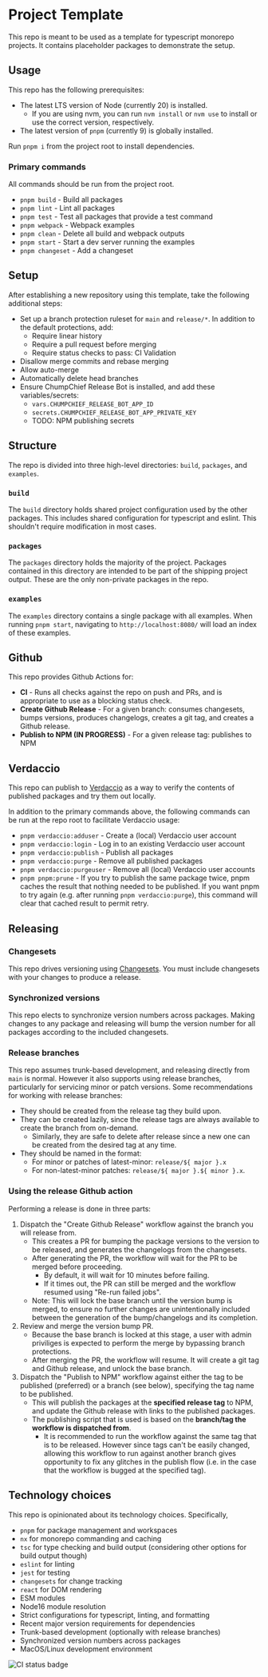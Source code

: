 # Project Template

This repo is meant to be used as a template for typescript monorepo projects.  It contains placeholder packages to demonstrate the setup.

## Usage

This repo has the following prerequisites:

* The latest LTS version of Node (currently 20) is installed.
    * If you are using nvm, you can run `nvm install` or `nvm use` to install or use the correct version, respectively.
* The latest version of `pnpm` (currently 9) is globally installed.

Run `pnpm i` from the project root to install dependencies.

### Primary commands

All commands should be run from the project root.

* `pnpm build` - Build all packages
* `pnpm lint` - Lint all packages
* `pnpm test` - Test all packages that provide a test command
* `pnpm webpack` - Webpack examples
* `pnpm clean` - Delete all build and webpack outputs
* `pnpm start` - Start a dev server running the examples
* `pnpm changeset` - Add a changeset

## Setup

After establishing a new repository using this template, take the following additional steps:
* Set up a branch protection ruleset for `main` and `release/*`.  In addition to the default protections, add:
    * Require linear history
    * Require a pull request before merging
    * Require status checks to pass: CI Validation
* Disallow merge commits and rebase merging
* Allow auto-merge
* Automatically delete head branches
* Ensure ChumpChief Release Bot is installed, and add these variables/secrets:
    * `vars.CHUMPCHIEF_RELEASE_BOT_APP_ID`
    * `secrets.CHUMPCHIEF_RELEASE_BOT_APP_PRIVATE_KEY`
    * TODO: NPM publishing secrets

## Structure

The repo is divided into three high-level directories:  `build`, `packages`, and `examples`.

### `build`

The `build` directory holds shared project configuration used by the other packages.  This includes shared configuration for typescript and eslint.  This shouldn't require modification in most cases.

### `packages`

The `packages` directory holds the majority of the project.  Packages contained in this directory are intended to be part of the shipping project output.  These are the only non-private packages in the repo.

### `examples`

The `examples` directory contains a single package with all examples.  When running `pnpm start`, navigating to `http://localhost:8080/` will load an index of these examples.

## Github

This repo provides Github Actions for:
* **CI** - Runs all checks against the repo on push and PRs, and is appropriate to use as a blocking status check.
* **Create Github Release** - For a given branch: consumes changesets, bumps versions, produces changelogs, creates a git tag, and creates a Github release.
* **Publish to NPM (IN PROGRESS)** - For a given release tag: publishes to NPM

## Verdaccio

This repo can publish to [Verdaccio](https://verdaccio.org/) as a way to verify the contents of published packages and try them out locally.

In addition to the primary commands above, the following commands can be run at the repo root to facilitate Verdaccio usage:

* `pnpm verdaccio:adduser` - Create a (local) Verdaccio user account
* `pnpm verdaccio:login` - Log in to an existing Verdaccio user account
* `pnpm verdaccio:publish` - Publish all packages
* `pnpm verdaccio:purge` - Remove all published packages
* `pnpm verdaccio:purgeuser` - Remove all (local) Verdaccio user accounts
* `pnpm pnpm:prune` - If you try to publish the same package twice, pnpm caches the result that nothing needed to be published.  If you want pnpm to try again (e.g. after running `pnpm verdaccio:purge`), this command will clear that cached result to permit retry.

## Releasing

### Changesets

This repo drives versioning using [Changesets](https://github.com/changesets/changesets).  You must include changesets with your changes to produce a release.

### Synchronized versions

This repo elects to synchronize version numbers across packages.  Making changes to any package and releasing will bump the version number for all packages according to the included changesets.

### Release branches

This repo assumes trunk-based development, and releasing directly from `main` is normal.  However it also supports using release branches, particularly for servicing minor or patch versions.  Some recommendations for working with release branches:
* They should be created from the release tag they build upon.
* They can be created lazily, since the release tags are always available to create the branch from on-demand.
    * Similarly, they are safe to delete after release since a new one can be created from the desired tag at any time.
* They should be named in the format:
    * For minor or patches of latest-minor: `release/${ major }.x`
    * For non-latest-minor patches: `release/${ major }.${ minor }.x`.

### Using the release Github action

Performing a release is done in three parts:

1. Dispatch the "Create Github Release" workflow against the branch you will release from.
    * This creates a PR for bumping the package versions to the version to be released, and generates the changelogs from the changesets.
    * After generating the PR, the workflow will wait for the PR to be merged before proceeding.
        * By default, it will wait for 10 minutes before failing.
        * If it times out, the PR can still be merged and the workflow resumed using "Re-run failed jobs".
    * Note: This will lock the base branch until the version bump is merged, to ensure no further changes are unintentionally included between the generation of the bump/changelogs and its completion.
1. Review and merge the version bump PR.
    * Because the base branch is locked at this stage, a user with admin priviliges is expected to perform the merge by bypassing branch protections.
    * After merging the PR, the workflow will resume.  It will create a git tag and Github release, and unlock the base branch.
1. Dispatch the "Publish to NPM" workflow against either the tag to be published (preferred) or a branch (see below), specifying the tag name to be published.
    * This will publish the packages at the **specified release tag** to NPM, and update the Github release with links to the published packages.
    * The publishing script that is used is based on the **branch/tag the workflow is dispatched from**.
        * It is recommended to run the workflow against the same tag that is to be released.  However since tags can't be easily changed, allowing this workflow to run against another branch gives opportunity to fix any glitches in the publish flow (i.e. in the case that the workflow is bugged at the specified tag).

## Technology choices

This repo is opinionated about its technology choices.  Specifically,

* `pnpm` for package management and workspaces
* `nx` for monorepo commanding and caching
* `tsc` for type checking and build output (considering other options for build output though)
* `eslint` for linting
* `jest` for testing
* `changesets` for change tracking
* `react` for DOM rendering
* ESM modules
* Node16 module resolution
* Strict configurations for typescript, linting, and formatting
* Recent major version requirements for dependencies
* Trunk-based development (optionally with release branches)
* Synchronized version numbers across packages
* MacOS/Linux development environment

![CI status badge](https://github.com/ChumpChief/ProjectTemplate/actions/workflows/ci.yml/badge.svg)